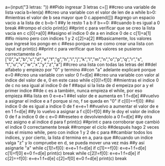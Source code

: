 a=(input("3 letras: ")) ##Pido ingresar 3 letras
c=[] ##creo una variable de lista vacia
b=len(a) ##creo una variable con el valor de len de a
while b>0: #mientras el valor de b sea mayor que 0
    c.append([]) #agrego un espacio vacio a la lista de c
    b=b-1 ##y le resto 1 a b
    if b==0: ##cuando b es igual a 0
        break ##rompo el ciclo
print(c) ##print c para verificar que se creo la lista vacia en c
c[0]=a[0] ##asigno el indice 0 de a en indice 0 de c
c[1]=a[1] ##lo mismo pero con indices 1 y 2
c[2]=a[2] ##basicamente, los valores que ingresé los pongo en c
          ##eso porque no se como crear una lista con input xd
print(c) ##print c para verificar que los valores se pusieron correctamente
d=["0","a","b","c","d","e","f","g","h","i","j","k","l","m","n","o","p","q","r","s",
   "t","u","v","w","x","y","z","a"] ##creo una lista con todas las letras del
                                    ##del alfabeto y empiezo por "0" y termino
                                    ##con "a" adelante explicaré porque
e=0 ##creo una variable con valor 0
f=d[e] ##creo una variable con valor al indice del valor de e, 0 en este caso
while c[0]!=f[0]: ##mientras el indice 0 de c no sea igual al indice 0 de f
                  ##aqui si la lista de d empeiza por a y el primer indice
                  ##de c es a también, nunca empieza el while, por eso empieza
                  ##la lista en 0
    e=e+1 ##el valor de e aumenta en 1
    f=d[e] ##vuelvo a asignar el indice e a f porque si no, f se queda en "0"
    if c[0]==f[0]: ##si indice 0 de es igual a indice 0 de f
        e=e+1 ##vuelvo a aumentar el valor de e en 1
        f=d[e] ##y lo vuelvo a asignar a f
        c[0]=f[0] ##y le doy el valor de indice 0 de f a indice 0 de c
        e=0 ##reseteo e devolviendolo a 0
        f=d[e] ##y otra vez asigno e al indice d para f
        print(c) ##print c para corroborar que cambió el indice 0 correctamente
        break ##romper el ciclo
##después hago 2 veces más el mismo while, pero con indice 1 y 2 de c para
##cambiar todos los indices, y por cierto, la lista d termina en a, para que
##cuando un indice valga "z" y lo compruebe en d, se pueda mover una vez más
##y así asignarle "a"
while c[1]!=f[0]:
    e=e+1
    f=d[e]
    if c[1]==f[0]:
        e=e+1
        f=d[e]
        c[1]=f[0]
        e=0
        f=d[e]
        print(c)
        break
while c[2]!=f[0]:
    e=e+1
    f=d[e]
    if c[2]==f[0]:
        e=e+1
        f=d[e]
        c[2]=f[0]
        e=0
        f=d[e]
        print(c)
        break
